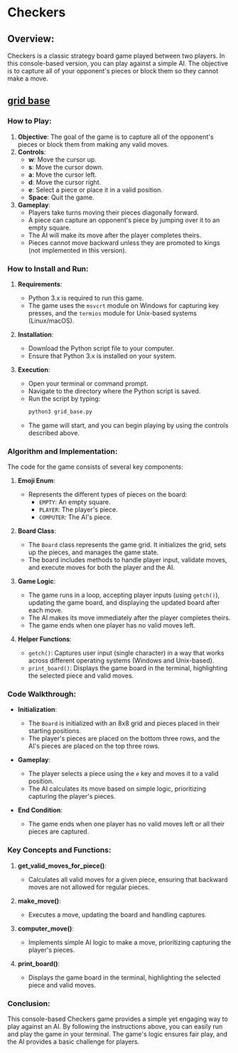 # Checkers

## Overview:
Checkers is a classic strategy board game played between two players. In this console-based version, you can play against a simple AI. The objective is to capture all of your opponent's pieces or block them so they cannot make a move.

## [grid base](./grid_base.py)

### How to Play:
1. **Objective**: The goal of the game is to capture all of the opponent's pieces or block them from making any valid moves.
2. **Controls**:
   - **w**: Move the cursor up.
   - **s**: Move the cursor down.
   - **a**: Move the cursor left.
   - **d**: Move the cursor right.
   - **e**: Select a piece or place it in a valid position.
   - **Space**: Quit the game.
3. **Gameplay**:
   - Players take turns moving their pieces diagonally forward.
   - A piece can capture an opponent's piece by jumping over it to an empty square.
   - The AI will make its move after the player completes theirs.
   - Pieces cannot move backward unless they are promoted to kings (not implemented in this version).

### How to Install and Run:
1. **Requirements**:
   - Python 3.x is required to run this game.
   - The game uses the `msvcrt` module on Windows for capturing key presses, and the `termios` module for Unix-based systems (Linux/macOS).

2. **Installation**:
   - Download the Python script file to your computer.
   - Ensure that Python 3.x is installed on your system.

3. **Execution**:
   - Open your terminal or command prompt.
   - Navigate to the directory where the Python script is saved.
   - Run the script by typing:
     ```bash
     python3 grid_base.py
     ```
   - The game will start, and you can begin playing by using the controls described above.

### Algorithm and Implementation:

The code for the game consists of several key components:
1. **Emoji Enum**:
   - Represents the different types of pieces on the board:
     - `EMPTY`: An empty square.
     - `PLAYER`: The player's piece.
     - `COMPUTER`: The AI's piece.

2. **Board Class**:
   - The `Board` class represents the game grid. It initializes the grid, sets up the pieces, and manages the game state.
   - The board includes methods to handle player input, validate moves, and execute moves for both the player and the AI.

3. **Game Logic**:
   - The game runs in a loop, accepting player inputs (using `getch()`), updating the game board, and displaying the updated board after each move.
   - The AI makes its move immediately after the player completes theirs.
   - The game ends when one player has no valid moves left.

4. **Helper Functions**:
   - `getch()`: Captures user input (single character) in a way that works across different operating systems (Windows and Unix-based).
   - `print_board()`: Displays the game board in the terminal, highlighting the selected piece and valid moves.

### Code Walkthrough:
- **Initialization**:
   - The `Board` is initialized with an 8x8 grid and pieces placed in their starting positions.
   - The player's pieces are placed on the bottom three rows, and the AI's pieces are placed on the top three rows.

- **Gameplay**:
   - The player selects a piece using the `e` key and moves it to a valid position.
   - The AI calculates its move based on simple logic, prioritizing capturing the player's pieces.

- **End Condition**:
   - The game ends when one player has no valid moves left or all their pieces are captured.

### Key Concepts and Functions:
1. **get_valid_moves_for_piece()**:
   - Calculates all valid moves for a given piece, ensuring that backward moves are not allowed for regular pieces.

2. **make_move()**:
   - Executes a move, updating the board and handling captures.

3. **computer_move()**:
   - Implements simple AI logic to make a move, prioritizing capturing the player's pieces.

4. **print_board()**:
   - Displays the game board in the terminal, highlighting the selected piece and valid moves.

### Conclusion:
This console-based Checkers game provides a simple yet engaging way to play against an AI. By following the instructions above, you can easily run and play the game in your terminal. The game's logic ensures fair play, and the AI provides a basic challenge for players.
